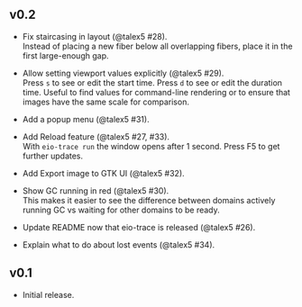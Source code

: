 ## v0.2

- Fix staircasing in layout (@talex5 #28).  
  Instead of placing a new fiber below all overlapping fibers, place it in the first large-enough gap.

- Allow setting viewport values explicitly (@talex5 #29).  
  Press `s` to see or edit the start time.
  Press `d` to see or edit the duration time.
  Useful to find values for command-line rendering or to ensure that images have the same scale for comparison.

- Add a popup menu (@talex5 #31).

- Add Reload feature (@talex5 #27, #33).  
  With `eio-trace run` the window opens after 1 second. Press F5 to get further updates.

- Add Export image to GTK UI (@talex5 #32).

- Show GC running in red (@talex5 #30).  
  This makes it easier to see the difference between domains actively running GC vs waiting for other domains to be ready.

- Update README now that eio-trace is released (@talex5 #26).

- Explain what to do about lost events (@talex5 #34).

## v0.1

- Initial release.
